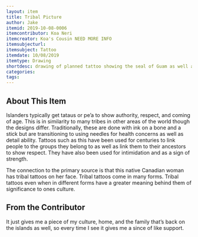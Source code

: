 ```yaml
---
layout: item
title: Tribal Picture
author: Jake 
itemid: 2019-10-08-0006
itemcontributor: Koa Neri
itemcreator: Koa's Cousin NEED MORE INFO
itemsubjecturl: 
itemsubject: Tattoo
itemdate: 10/08/2019
itemtype: Drawing
shortdesc: drawing of planned tattoo showing the seal of Guam as well as other symbols referencing stregnth, birds, and homes.
categories: 
tags:
---
```


## About This Item

Islanders typically get tataus or pe’a to show authority, respect, and coming of age. This is in similarity to many tribes in other areas of the world though the designs differ. Traditionally, these are done with ink on a bone and a stick but are transitioning to using needles for health concerns as well as detail ability. Tattoos such as this have been used for centuries to link people to the groups they belong to as well as link them to their ancestors to show respect. They have also been used for intimidation and as a sign of strength. 

The connection to the primary source is that this native Canadian woman has tribal tattoos on her face. Tribal tattoos come in many forms. Tribal tattoos even when in different forms have a greater meaning behind them of significance to ones culture.


## From the Contributor

It just gives me a piece of my culture, home, and the family that’s back on the islands as well, so every time I see it gives me a since of like support.
